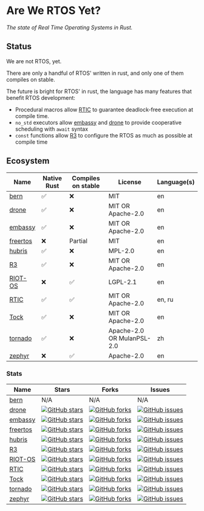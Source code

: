 # Are We RTOS Yet?

_The state of Real Time Operating Systems in Rust._

## Status

We are not RTOS, yet.

There are only a handful of RTOS' written in rust, and only one of them compiles
on stable.

The future is bright for RTOS' in rust, the language has many features that
benefit RTOS development:
* Procedural macros allow [RTIC] to guarantee deadlock-free execution at compile
  time.
* `no_std` executors allow [embassy] and [drone] to provide cooperative
  scheduling with `await` syntax
* `const` functions allow [R3] to configure the RTOS as much as possible at
  compile time

## Ecosystem

| Name       | Native Rust | Compiles on stable | License                    | Language(s) |
|------------|-------------|--------------------|----------------------------|-------------|
| [bern]     | ✅          | ❌                 | MIT                        | en          |
| [drone]    | ✅          | ❌                 | MIT OR Apache-2.0          | en          |
| [embassy]  | ✅          | ❌                 | MIT OR Apache-2.0          | en          |
| [freertos] | ❌          | Partial            | MIT                        | en          |
| [hubris]   | ✅          | ❌                 | MPL-2.0                    | en          |
| [R3]       | ✅          | ❌                 | MIT OR Apache-2.0          | en          |
| [RIOT-OS]  | ❌          | ✅                 | LGPL-2.1                   | en          |
| [RTIC]     | ✅          | ✅                 | MIT OR Apache-2.0          | en, ru      |
| [Tock]     | ✅          | ❌                 | MIT OR Apache-2.0          | en          |
| [tornado]  | ✅          | ❌                 | Apache-2.0 OR MulanPSL-2.0 | zh          |
| [zephyr]   | ❌          | ✅                 | Apache-2.0                 | en          |

### Stats

| Name       | Stars | Forks | Issues |
|------------|-------|-------|--------|
| [bern]     | N/A   | N/A   | N/A    |
| [drone]    | [![GitHub stars](https://img.shields.io/github/stars/drone-os/drone-core)](https://github.com/drone-os/drone-core/stargazers) | [![GitHub forks](https://img.shields.io/github/forks/drone-os/drone-core)](https://github.com/drone-os/drone-core/network) | [![GitHub issues](https://img.shields.io/github/issues/drone-os/drone-core)](https://github.com/drone-os/drone-core/issues) |
| [embassy]  | [![GitHub stars](https://img.shields.io/github/stars/embassy-rs/embassy)](https://github.com/embassy-rs/embassy/stargazers) | [![GitHub forks](https://img.shields.io/github/forks/embassy-rs/embassy)](https://github.com/embassy-rs/embassy/network) | [![GitHub issues](https://img.shields.io/github/issues/embassy-rs/embassy)](https://github.com/embassy-rs/embassy/issues) |
| [freertos] | [![GitHub stars](https://img.shields.io/github/stars/lobaro/FreeRTOS-rust)](https://github.com/lobaro/FreeRTOS-rust/stargazers) | [![GitHub forks](https://img.shields.io/github/forks/lobaro/FreeRTOS-rust)](https://github.com/lobaro/FreeRTOS-rust/network) | [![GitHub issues](https://img.shields.io/github/issues/lobaro/FreeRTOS-rust)](https://github.com/lobaro/FreeRTOS-rust/issues) |
| [hubris]   | [![GitHub stars](https://img.shields.io/github/stars/oxidecomputer/hubris)](https://github.com/oxidecomputer/hubris/stargazers) | [![GitHub forks](https://img.shields.io/github/forks/oxidecomputer/hubris)](https://github.com/oxidecomputer/hubris/network) | [![GitHub issues](https://img.shields.io/github/issues/oxidecomputer/hubris)](https://github.com/oxidecomputer/hubris/issues) |
| [R3]       | [![GitHub stars](https://img.shields.io/github/stars/r3-os/r3)](https://github.com/r3-os/r3/stargazers) | [![GitHub forks](https://img.shields.io/github/forks/r3-os/r3)](https://github.com/r3-os/r3/network) | [![GitHub issues](https://img.shields.io/github/issues/r3-os/r3)](https://github.com/r3-os/r3/issues) |
| [RIOT-OS]  | [![GitHub stars](https://img.shields.io/github/stars/RIOT-OS/RIOT)](https://github.com/RIOT-OS/RIOT/stargazers) | [![GitHub forks](https://img.shields.io/github/forks/RIOT-OS/RIOT)](https://github.com/RIOT-OS/RIOT/network) | [![GitHub issues](https://img.shields.io/github/issues/RIOT-OS/RIOT)](https://github.com/RIOT-OS/RIOT/issues) |
| [RTIC]     | [![GitHub stars](https://img.shields.io/github/stars/rtic-rs/cortex-m-rtic)](https://github.com/rtic-rs/cortex-m-rtic/stargazers) | [![GitHub forks](https://img.shields.io/github/forks/rtic-rs/cortex-m-rtic)](https://github.com/rtic-rs/cortex-m-rtic/network) | [![GitHub issues](https://img.shields.io/github/issues/rtic-rs/cortex-m-rtic)](https://github.com/rtic-rs/cortex-m-rtic/issues) |
| [Tock]     | [![GitHub stars](https://img.shields.io/github/stars/tock/tock)](https://github.com/tock/tock/stargazers) | [![GitHub forks](https://img.shields.io/github/forks/tock/tock)](https://github.com/tock/tock/network) | [![GitHub issues](https://img.shields.io/github/issues/tock/tock)](https://github.com/tock/tock/issues) |
| [tornado]  | [![GitHub stars](https://img.shields.io/github/stars/HUST-OS/tornado-os)](https://github.com/HUST-OS/tornado-os/stargazers) | [![GitHub forks](https://img.shields.io/github/forks/HUST-OS/tornado-os)](https://github.com/HUST-OS/tornado-os/network) | [![GitHub issues](https://img.shields.io/github/issues/HUST-OS/tornado-os)](https://github.com/HUST-OS/tornado-os/issues) |
| [zephyr]   | [![GitHub stars](https://img.shields.io/github/stars/tylerwhall/zephyr-rust)](https://github.com/tylerwhall/zephyr-rust/stargazers) | [![GitHub forks](https://img.shields.io/github/forks/tylerwhall/zephyr-rust)](https://github.com/tylerwhall/zephyr-rust/network) | [![GitHub issues](https://img.shields.io/github/issues/tylerwhall/zephyr-rust)](https://github.com/tylerwhall/zephyr-rust/issues) |

[bern]: https://bern-rtos.org/
[drone]: https://www.drone-os.com/
[embassy]: https://github.com/embassy-rs/embassy
[freertos]: https://github.com/lobaro/FreeRTOS-rust
[hubris]: https://hubris.oxide.computer/
[R3]: https://crates.io/crates/r3
[RIOT-OS]: https://doc.riot-os.org/using-rust.html
[RTIC]: https://rtic.rs/1.0/book/en/
[Tock]: https://www.tockos.org/
[tornado]: https://github.com/HUST-OS/tornado-os
[zephyr]: https://github.com/tylerwhall/zephyr-rust
